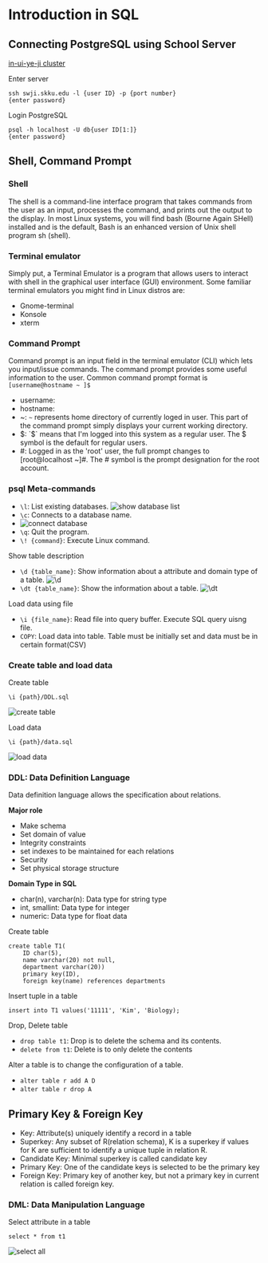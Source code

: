 # Introduction in SQL

## Connecting PostgreSQL using School Server
[in-ui-ye-ji cluster](https://skkuoverflow.com/ko/posts/school/inuiyeji/)

Enter server
```
ssh swji.skku.edu -l {user ID} -p {port number}
{enter password}
```

Login PostgreSQL
```
psql -h localhost -U db{user ID[1:]}
{enter password}
```

## Shell, Command Prompt

### Shell
The shell is a command-line interface program that takes commands from the user as an input, processes the command, and prints out the output to the display. In most Linux systems, you will find bash (Bourne Again SHell) installed and is the default, Bash is an enhanced version of Unix shell program sh (shell).

### Terminal emulator
Simply put, a Terminal Emulator is a program that allows users to interact with shell in the graphical user interface (GUI) environment. 
Some familiar terminal emulators you might find in Linux distros are:

- Gnome-terminal
- Konsole
- xterm

### Command Prompt
Command prompt is an input field in the terminal emulator (CLI) which lets you input/issue commands. The command prompt provides some useful information to the user. Common command prompt format is `[username@hostname ~ ]$`

- username:
- hostname:
- ~: `~` represents home directory of currently loged in user. This part of the command prompt simply displays your current working directory.
- $: `$` means that I'm logged into this system as a regular user. The $ symbol is the default for regular users.
- #: Logged in as the 'root' user, the full prompt changes to [root@localhost ~]#. The # symbol is the prompt designation for the root account.


### psql Meta-commands

- `\l`: List existing databases.
  ![show database list](/TIL/X/Screenshot%20from%202023-09-05%2018-41-49.png)
- `\c`: Connects to a database name.
- ![connect database](/TIL/X/Screenshot%20from%202023-09-05%2018-43-39.png)
- `\q`: Quit the program.
- `\! {command}`: Execute Linux command.

Show table description
- `\d {table_name}`: Show information about a attribute and domain type of a table.
![\d](/TIL/X/Screenshot%20from%202023-09-05%2022-02-56.png)
- `\dt {table_name}`: Show the information about a table.
![\dt](/TIL/X/Screenshot%20from%202023-09-05%2022-02-47.png)

Load data using file
- `\i {file_name}`: Read file into query buffer. Execute SQL query uisng file.
- `COPY`: Load data into table. Table must be initially set and data must be in certain format(CSV)



### Create table and load data

Create table
```
\i {path}/DDL.sql
```
![create table](/TIL/X/Screenshot%20from%202023-09-05%2019-16-24.png)

Load data
```
\i {path}/data.sql
```
![load data](/TIL/X/Screenshot%20from%202023-09-05%2019-21-27.png)

### DDL: Data Definition Language
Data definition language allows the specification about relations.

**Major role**
- Make schema
- Set domain of value
- Integrity constraints
- set indexes to be maintained for each relations
- Security
- Set physical storage structure

**Domain Type in SQL**
- char(n), varchar(n): Data type for string type
- int, smallint: Data type for integer
- numeric: Data type for float data

Create table
```
create table T1(
    ID char(5),
    name varchar(20) not null,
    department varchar(20))
    primary key(ID),
    foreign key(name) references departments
```

Insert tuple in a table
```
insert into T1 values('11111', 'Kim', 'Biology);
```

Drop, Delete table
- `drop table t1`: Drop is to delete the schema and its contents.
- `delete from t1`: Delete is to only delete the contents

Alter a table is to change the configuration of a table.
- `alter table r add A D`
- `alter table r drop A`

## Primary Key & Foreign Key

- Key: Attribute(s) uniquely identify a record in a table
- Superkey: Any subset of R(relation schema), K is a superkey if values for K are sufficient to identify a unique tuple in relation R.
- Candidate Key: Minimal superkey is called candidate key
- Primary Key: One of the candidate keys is selected to be the primary key
- Foreign Key: Primary key of another key, but not a primary key in current relation is called foreign key.

### DML: Data Manipulation Language

Select attribute in a table
```
select * from t1
```
![select all](/TIL/X/Screenshot%20from%202023-09-05%2022-12-29.png)
